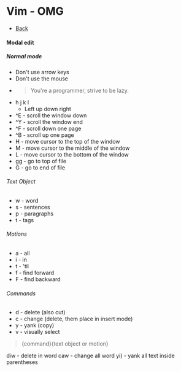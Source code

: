 # Vim - OMG
- [Back](../README.md)
#### Modal edit
##### Normal mode
- Don't use arrow keys
- Don't use the mouse
- > You're a programmer, strive to be lazy.
- h j k l
  - Left up down right
- ^E - scroll the window down
- ^Y - scroll the window end
- ^F - scroll down one page
- ^B - scroll up one page
- H - move cursor to the top of the window
- M - move cursor to the middle of the window
- L - move cursor to the bottom of the window
- gg - go to top of file
- G - go to end of file
###### Text Object
- w - word
- s - sentences
- p - paragraphs
- t - tags
###### Motions
- a - all
- i - in
- t - 'til
- f - find forward
- F - find backward
###### Commands
- d - delete (also cut)
- c - change (delete, them place in insert mode)
- y - yank (copy)
- v - visually select
>{command}{text object or motion}

diw - delete in word
caw - change all word
yi) - yank all text inside parentheses
